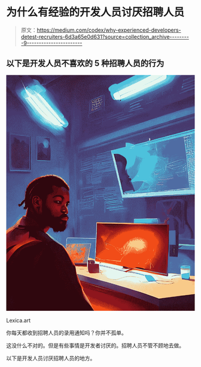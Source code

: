 # 为什么有经验的开发人员讨厌招聘人员

> 原文：<https://medium.com/codex/why-experienced-developers-detest-recruiters-6d3a65e0d631?source=collection_archive---------9----------------------->

## 以下是开发人员不喜欢的 5 种招聘人员的行为

![](img/753dd8951ddfce60f6f294df7d406317.png)

Lexica.art

你每天都收到招聘人员的录用通知吗？你并不孤单。

这没什么不对的。但是有些事情是开发者讨厌的。招聘人员不管不顾地去做。

以下是开发人员讨厌招聘人员的地方。